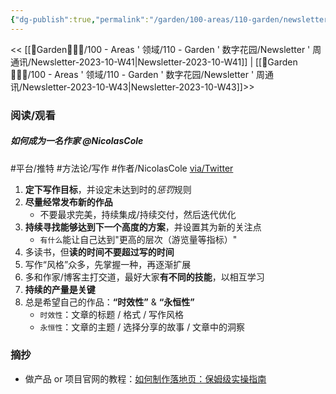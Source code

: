 ```yaml
---
{"dg-publish":true,"permalink":"/garden/100-areas/110-garden/newsletter/newsletter-2023-10-w42/","tags":["Newsletter","时间/2023-10"],"created":"2023-10-22T11:59:45.306+08:00","updated":"2023-10-23T17:54:29.577+08:00"}
---
```



<< [[🏡Garden🧑🏻‍🌾/100 - Areas ' 领域/110 - Garden ' 数字花园/Newsletter ' 周通讯/Newsletter-2023-10-W41\|Newsletter-2023-10-W41]] | [[🏡Garden🧑🏻‍🌾/100 - Areas ' 领域/110 - Garden ' 数字花园/Newsletter ' 周通讯/Newsletter-2023-10-W43\|Newsletter-2023-10-W43]]>>

### 阅读/观看

<div class="transclusion internal-embed is-loaded"><div class="markdown-embed">



##### 如何成为一名作家 @NicolasCole
#平台/推特 #方法论/写作 #作者/NicolasCole [via/Twitter](https://twitter.com/Nicolascole77/status/1715383843476115962)
1. **定下写作目标**，并设定未达到时的*惩罚*规则
2. **尽量经常发布新的作品**
	- 不要最求完美，持续集成/持续交付，然后迭代优化
3. **持续寻找能够达到下一个高度的方案**，并设置其为新的关注点
	- `有什么`能让自己达到"更高的层次（游览量等指标）"
4. 多读书，但**读的时间不要超过写的时间**
5. 写作“风格”众多，先掌握一种，再逐渐扩展
6. 多和作家/博客主打交道，最好大家**有不同的技能**，以相互学习
7. **持续的产量是关键**
8. 总是希望自己的作品：**“时效性”** & **“永恒性”**
	- `时效性`：文章的标题 / 格式 / 写作风格
	- `永恒性`：文章的主题 / 选择分享的故事 / 文章中的洞察


</div></div>




### 摘抄
- 做产品 or 项目官网的教程：[如何制作落地页：保姆级实操指南](https://www.bmms.me/blog/landing-page)